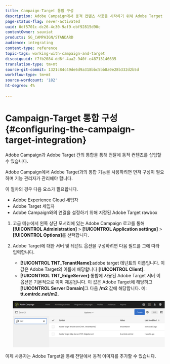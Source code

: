 ```yaml
---
title: Campaign-Target 통합 구성
description: Adobe Campaign에서 동적 컨텐츠 사용을 시작하기 위해 Adobe Target 통합을 구성하는 방법을 알아봅니다.
page-status-flag: never-activated
uuid: 0df5701c-dc26-4c30-9af9-ebf92815d90c
contentOwner: sauviat
products: SG_CAMPAIGN/STANDARD
audience: integrating
content-type: reference
topic-tags: working-with-campaign-and-target
discoiquuid: f7fb2084-dd6f-4aa2-940f-e48713146635
translation-type: tm+mt
source-git-commit: 1321c84c49de6d9a318bbc5bb8a0e28b332d2b5d
workflow-type: tm+mt
source-wordcount: '182'
ht-degree: 4%

---
```



# Campaign-Target 통합 구성{#configuring-the-campaign-target-integration}

Adobe Campaign과 Adobe Target 간의 통합을 통해 전달에 동적 컨텐츠를 삽입할 수 있습니다.

Adobe Campaign에서 Adobe Target과의 통합 기능을 사용하려면 먼저 구성이 필요하며 기능 관리자가 관리해야 합니다.

이 절차의 경우 다음 요소가 필요합니다.

* Adobe Experience Cloud 세입자
* Adobe Target 세입자
* Adobe Campaign와의 연결을 설정하기 위해 지정된 Adobe Target rawbox

1. 고급 메뉴에서 왼쪽 상단 모서리에 있는 Adobe Campaign 로고를 통해 **[!UICONTROL Administration]** > **[!UICONTROL Application settings]** > **[!UICONTROL Options]**&#x200B;를 선택합니다.
1. Adobe Target에 대한 서버 및 테넌트 옵션을 구성하려면 다음 필드를 그에 따라 입력합니다.

   * **[!UICONTROL TNT_TenantName]**:adobe target 테넌트의 이름입니다. 이 값은 Adobe Target의 이름에 해당합니다 **[!UICONTROL Client]**.
   * **[!UICONTROL TNT_EdgeServer]**:통합에 사용된 Adobe Target 서버 이 옵션은 기본적으로 이미 제공됩니다. 이 값은 Adobe Target에 해당하고 **[!UICONTROL Server Domain]**&#x200B;그 다음 **/m2** 값에 해당합니다. 예: **tt.omtrdc.net/m2**.

   ![](assets/tar_options.png)

이제 사용자는 Adobe Target을 통해 전달에서 동적 이미지를 추가할 수 있습니다.
